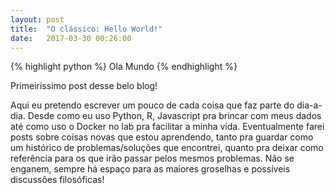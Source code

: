 ```yaml
---
layout: post
title:  "O clássico: Hello World!"
date:   2017-03-30 00:26:00
---
```

{% highlight python %}
Ola Mundo
{% endhighlight %}

Primeiríssimo post desse belo blog!

Aqui eu pretendo escrever um pouco de cada coisa que faz parte do dia-a-dia. Desde como eu uso Python, R, Javascript pra brincar com meus dados até como uso o Docker no lab pra facilitar a minha vida. Eventualmente farei posts sobre coisas novas que estou aprendendo, tanto pra guardar como um histórico de problemas/soluções que encontrei, quanto pra deixar como referência para os que irão passar pelos mesmos problemas. Não se enganem, sempre há espaço para as maiores groselhas e possíveis discussões filosóficas! 

